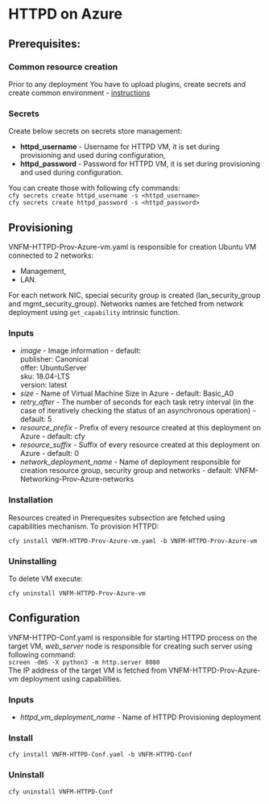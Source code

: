 # HTTPD on Azure

## Prerequisites:

### Common resource creation
Prior to any deployment You have to upload plugins, create secrets and create common environment - [instructions](../common/README.md)

### Secrets

Create below secrets on secrets store management:
* **httpd_username** - Username for HTTPD VM, it is set during provisioning and used during configuration,
* **httpd_password** - Password for HTTPD VM, it is set during provisioning and used during configuration. 

You can create those with following cfy commands:\
``cfy secrets create httpd_username -s <httpd_username>``\
``cfy secrets create httpd_password -s <httpd_password>``

## Provisioning 

VNFM-HTTPD-Prov-Azure-vm.yaml is responsible for creation Ubuntu VM connected to 2 networks:
* Management,
* LAN.

For each network NIC, special security group is created (lan_security_group and mgmt_security_group).
Networks names are fetched from network deployment using `get_capability` intrinsic function.

### Inputs
* *image* - Image information - default:   
      publisher: Canonical \
      offer: UbuntuServer \
      sku: 18.04-LTS \
      version: latest
* *size* - Name of Virtual Machine Size in Azure - default: Basic_A0
* *retry_after* - The number of seconds for each task retry interval (in the
          case of iteratively checking the status of an asynchronous operation) - default: 5
* *resource_prefix* - Prefix of every resource created at this deployment on Azure - default: cfy
* *resource_suffix* - Suffix of every resource created at this deployment on Azure - default: 0
* *network_deployment_name* - Name of deployment responsible for creation resource group, security group and networks -
    default: VNFM-Networking-Prov-Azure-networks

### Installation

Resources created in Prerequesites subsection are fetched using capabilities mechanism.
To provision HTTPD:

``cfy install VNFM-HTTPD-Prov-Azure-vm.yaml -b VNFM-HTTPD-Prov-Azure-vm``

### Uninstalling

To delete VM execute:

``cfy uninstall VNFM-HTTPD-Prov-Azure-vm``

## Configuration

VNFM-HTTPD-Conf.yaml is responsible for starting HTTPD process on the target VM, 
*web_server* node is responsible for creating such server using following command:\
``screen -dmS -X python3 -m http.server 8080``\
The IP address of the target VM is fetched from VNFM-HTTPD-Prov-Azure-vm deployment using capabilities.

### Inputs

* *httpd_vm_deployment_name* - Name of HTTPD Provisioning deployment

### Install

``cfy install VNFM-HTTPD-Conf.yaml -b VNFM-HTTPD-Conf``

### Uninstall

``cfy uninstall VNFM-HTTPD-Conf``
